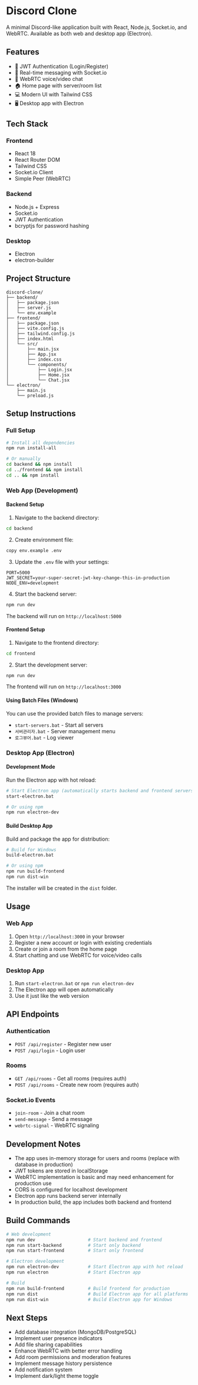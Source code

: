 # Discord Clone

A minimal Discord-like application built with React, Node.js, Socket.io, and WebRTC. Available as both web and desktop app (Electron).

## Features

- 🔐 JWT Authentication (Login/Register)
- 💬 Real-time messaging with Socket.io
- 🎥 WebRTC voice/video chat
- 🏠 Home page with server/room list
- 💻 Modern UI with Tailwind CSS
- 🖥️ Desktop app with Electron

## Tech Stack

### Frontend

- React 18
- React Router DOM
- Tailwind CSS
- Socket.io Client
- Simple Peer (WebRTC)

### Backend

- Node.js + Express
- Socket.io
- JWT Authentication
- bcryptjs for password hashing

### Desktop

- Electron
- electron-builder

## Project Structure

```
discord-clone/
├── backend/
│   ├── package.json
│   ├── server.js
│   └── env.example
├── frontend/
│   ├── package.json
│   ├── vite.config.js
│   ├── tailwind.config.js
│   ├── index.html
│   └── src/
│       ├── main.jsx
│       ├── App.jsx
│       ├── index.css
│       └── components/
│           ├── Login.jsx
│           ├── Home.jsx
│           └── Chat.jsx
└── electron/
    ├── main.js
    └── preload.js
```

## Setup Instructions

### Full Setup

```bash
# Install all dependencies
npm run install-all

# Or manually
cd backend && npm install
cd ../frontend && npm install
cd .. && npm install
```

### Web App (Development)

#### Backend Setup

1. Navigate to the backend directory:
```bash
cd backend
```

2. Create environment file:
```bash
copy env.example .env
```

3. Update the `.env` file with your settings:
```
PORT=5000
JWT_SECRET=your-super-secret-jwt-key-change-this-in-production
NODE_ENV=development
```

4. Start the backend server:
```bash
npm run dev
```

The backend will run on `http://localhost:5000`

#### Frontend Setup

1. Navigate to the frontend directory:
```bash
cd frontend
```

2. Start the development server:
```bash
npm run dev
```

The frontend will run on `http://localhost:3000`

#### Using Batch Files (Windows)

You can use the provided batch files to manage servers:

- `start-servers.bat` - Start all servers
- `서버관리자.bat` - Server management menu
- `로그뷰어.bat` - Log viewer

### Desktop App (Electron)

#### Development Mode

Run the Electron app with hot reload:

```bash
# Start Electron app (automatically starts backend and frontend servers)
start-electron.bat

# Or using npm
npm run electron-dev
```

#### Build Desktop App

Build and package the app for distribution:

```bash
# Build for Windows
build-electron.bat

# Or using npm
npm run build-frontend
npm run dist-win
```

The installer will be created in the `dist` folder.

## Usage

### Web App

1. Open `http://localhost:3000` in your browser
2. Register a new account or login with existing credentials
3. Create or join a room from the home page
4. Start chatting and use WebRTC for voice/video calls

### Desktop App

1. Run `start-electron.bat` or `npm run electron-dev`
2. The Electron app will open automatically
3. Use it just like the web version

## API Endpoints

### Authentication

- `POST /api/register` - Register new user
- `POST /api/login` - Login user

### Rooms

- `GET /api/rooms` - Get all rooms (requires auth)
- `POST /api/rooms` - Create new room (requires auth)

### Socket.io Events

- `join-room` - Join a chat room
- `send-message` - Send a message
- `webrtc-signal` - WebRTC signaling

## Development Notes

- The app uses in-memory storage for users and rooms (replace with database in production)
- JWT tokens are stored in localStorage
- WebRTC implementation is basic and may need enhancement for production use
- CORS is configured for localhost development
- Electron app runs backend server internally
- In production build, the app includes both backend and frontend

## Build Commands

```bash
# Web development
npm run dev                    # Start backend and frontend
npm run start-backend          # Start only backend
npm run start-frontend         # Start only frontend

# Electron development
npm run electron-dev           # Start Electron app with hot reload
npm run electron               # Start Electron app

# Build
npm run build-frontend         # Build frontend for production
npm run dist                   # Build Electron app for all platforms
npm run dist-win               # Build Electron app for Windows
```

## Next Steps

- Add database integration (MongoDB/PostgreSQL)
- Implement user presence indicators
- Add file sharing capabilities
- Enhance WebRTC with better error handling
- Add room permissions and moderation features
- Implement message history persistence
- Add notification system
- Implement dark/light theme toggle